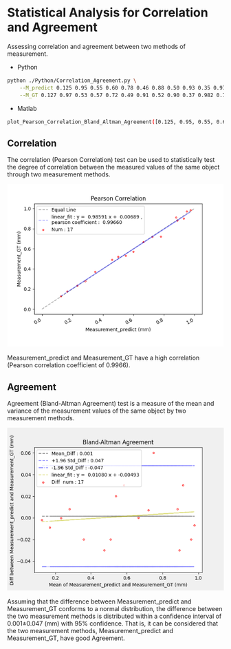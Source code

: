 <!--
 * @Author: Shuangchi He / Yulv
 * @Email: yulvchi@qq.com
 * @Date: 2022-02-08 23:33:52
 * @Motto: Entities should not be multiplied unnecessarily.
 * @LastEditors: Shuangchi He
 * @LastEditTime: 2022-02-11 23:33:21
 * @FilePath: /Correlation_and_Agreement_Analysis/README.md
 * @Description: Init from https://github.com/Yulv-git/Correlation_and_Agreement_Analysisc
-->

# Statistical Analysis for Correlation and Agreement

Assessing correlation and agreement between two methods of measurement.

* Python

``` bash
python ./Python/Correlation_Agreement.py \
    --M_predict 0.125 0.95 0.55 0.60 0.78 0.46 0.88 0.50 0.93 0.35 0.975 0.725 0.285 0.166 0.666 0.888 0.233 \
    --M_GT 0.127 0.97 0.53 0.57 0.72 0.49 0.91 0.52 0.90 0.37 0.982 0.718 0.277 0.175 0.666 0.88 0.2333
```

* Matlab

``` bash
plot_Pearson_Correlation_Bland_Altman_Agreement([0.125, 0.95, 0.55, 0.60, 0.78, 0.46, 0.88, 0.50, 0.93, 0.35, 0.975, 0.725, 0.285, 0.166, 0.666, 0.888, 0.233], [0.127, 0.97, 0.53, 0.57, 0.72, 0.49, 0.91, 0.52, 0.90, 0.37, 0.982, 0.718, 0.277, 0.175, 0.666, 0.88, 0.2333])
```

## Correlation

The correlation (Pearson Correlation) test can be used to statistically test the degree of correlation between the measured values of the same object through two measurement methods.

![Measurement_Pearson_Correlation](./Python/Measurement_Pearson_Correlation.png)

Measurement_predict and Measurement_GT have a high correlation (Pearson correlation coefficient of 0.9966).

## Agreement

Agreement (Bland-Altman Agreement) test is a measure of the mean and variance of the measurement values of the same object by two measurement methods.

![Measurement_Bland-Altman_Agreement](./Python/Measurement_Bland-Altman_Agreement.png)

Assuming that the difference between Measurement_predict and Measurement_GT conforms to a normal distribution, the difference between the two measurement methods is distributed within a confidence interval of 0.001±0.047 (mm) with 95% confidence. That is, it can be considered that the two measurement methods, Measurement_predict and Measurement_GT, have good Agreement.
